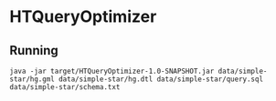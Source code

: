 # HTQueryOptimizer

## Running

`java -jar target/HTQueryOptimizer-1.0-SNAPSHOT.jar data/simple-star/hg.gml data/simple-star/hg.dtl data/simple-star/query.sql data/simple-star/schema.txt`